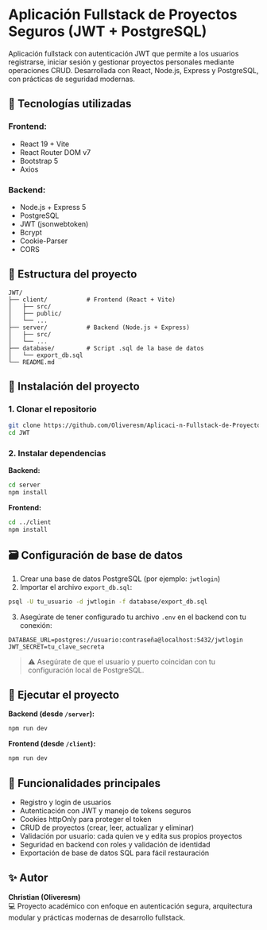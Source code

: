# Aplicación Fullstack de Proyectos Seguros (JWT + PostgreSQL)

Aplicación fullstack con autenticación JWT que permite a los usuarios registrarse, iniciar sesión y gestionar proyectos personales mediante operaciones CRUD. Desarrollada con React, Node.js, Express y PostgreSQL, con prácticas de seguridad modernas.

## 🚀 Tecnologías utilizadas

### Frontend:
- React 19 + Vite
- React Router DOM v7
- Bootstrap 5
- Axios

### Backend:
- Node.js + Express 5
- PostgreSQL
- JWT (jsonwebtoken)
- Bcrypt
- Cookie-Parser
- CORS

## 📁 Estructura del proyecto

```
JWT/
├── client/           # Frontend (React + Vite)
│   ├── src/
│   ├── public/
│   └── ...
├── server/           # Backend (Node.js + Express)
│   ├── src/
│   └── ...
├── database/         # Script .sql de la base de datos
│   └── export_db.sql
└── README.md
```

## 🔧 Instalación del proyecto

### 1. Clonar el repositorio

```bash
git clone https://github.com/Oliveresm/Aplicaci-n-Fullstack-de-Proyectos-Seguros-JWT-PostgreSQL-.git
cd JWT
```

### 2. Instalar dependencias

**Backend:**

```bash
cd server
npm install
```

**Frontend:**

```bash
cd ../client
npm install
```

## 🗃️ Configuración de base de datos

1. Crear una base de datos PostgreSQL (por ejemplo: `jwtlogin`)
2. Importar el archivo `export_db.sql`:

```bash
psql -U tu_usuario -d jwtlogin -f database/export_db.sql
```

3. Asegúrate de tener configurado tu archivo `.env` en el backend con tu conexión:

```env
DATABASE_URL=postgres://usuario:contraseña@localhost:5432/jwtlogin
JWT_SECRET=tu_clave_secreta
```

> ⚠️ Asegúrate de que el usuario y puerto coincidan con tu configuración local de PostgreSQL.

## 🏃 Ejecutar el proyecto

**Backend (desde `/server`):**

```bash
npm run dev
```

**Frontend (desde `/client`):**

```bash
npm run dev
```

## 🔐 Funcionalidades principales

- Registro y login de usuarios
- Autenticación con JWT y manejo de tokens seguros
- Cookies httpOnly para proteger el token
- CRUD de proyectos (crear, leer, actualizar y eliminar)
- Validación por usuario: cada quien ve y edita sus propios proyectos
- Seguridad en backend con roles y validación de identidad
- Exportación de base de datos SQL para fácil restauración

## ✨ Autor

**Christian (Oliveresm)**  
💻 Proyecto académico con enfoque en autenticación segura, arquitectura modular y prácticas modernas de desarrollo fullstack.